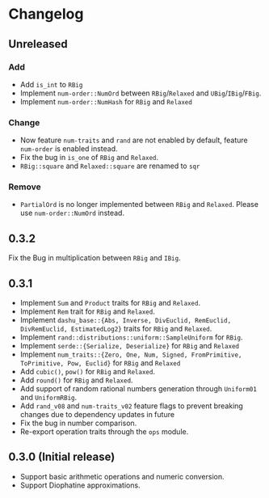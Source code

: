 # Changelog

## Unreleased

### Add

- Add `is_int` to `RBig`
- Implement `num-order::NumOrd` between `RBig`/`Relaxed` and `UBig`/`IBig`/`FBig`.
- Implement `num-order::NumHash` for `RBig` and `Relaxed`

### Change

- Now feature `num-traits` and `rand` are not enabled by default, feature `num-order` is enabled instead.
- Fix the bug in `is_one` of `RBig` and `Relaxed`.
- `RBig::square` and `Relaxed::square` are renamed to `sqr`

### Remove

- `PartialOrd` is no longer implemented between `RBig` and `Relaxed`. Please use `num-order::NumOrd` instead.

## 0.3.2

Fix the Bug in multiplication between `RBig` and `IBig`.

## 0.3.1

- Implement `Sum` and `Product` traits for `RBig` and `Relaxed`.
- Implement `Rem` trait for `RBig` and `Relaxed`.
- Implement `dashu_base::{Abs, Inverse, DivEuclid, RemEuclid, DivRemEuclid, EstimatedLog2}` traits for `RBig` and `Relaxed`.
- Implement `rand::distributions::uniform::SampleUniform` for `RBig`.
- Implement `serde::{Serialize, Deserialize}` for `RBig` and `Relaxed`
- Implement `num_traits::{Zero, One, Num, Signed, FromPrimitive, ToPrimitive, Pow, Euclid}` for `RBig` and `Relaxed`
- Add `cubic()`, `pow()` for `RBig` and `Relaxed`.
- Add `round()` for `RBig` and `Relaxed`.
- Add support of random rational numbers generation through `Uniform01` and `UniformRBig`.
- Add `rand_v08` and `num-traits_v02` feature flags to prevent breaking changes due to dependency updates in future 
- Fix the bug in number comparison.
- Re-export operation traits through the `ops` module.

## 0.3.0 (Initial release)

- Support basic arithmetic operations and numeric conversion.
- Support Diophatine approximations.

